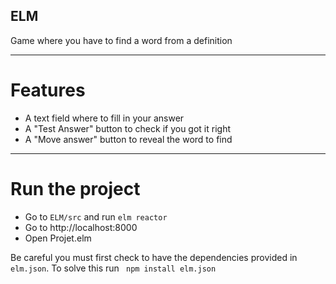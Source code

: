 ## ELM

Game where you have to find a word from a definition

---

# Features

* A text field where to fill in your answer
* A "Test Answer" button to check if you got it right
* A "Move answer" button to reveal the word to find

---

# Run the project

* Go to ```ELM/src``` and run ```elm reactor```
* Go to http://localhost:8000
* Open Projet.elm

Be careful you must first check to have the dependencies provided in ```elm.json```.
To solve this run ``` npm install elm.json```

